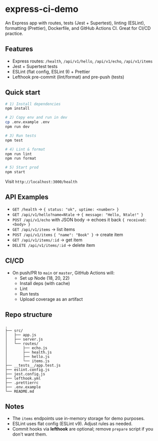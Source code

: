 # express-ci-demo

An Express app with routes, tests (Jest + Supertest), linting (ESLint), formatting (Prettier), Dockerfile, and GitHub Actions CI. Great for CI/CD practice.

## Features
- Express routes: `/health`, `/api/v1/hello`, `/api/v1/echo`, `/api/v1/items`
- Jest + Supertest tests
- ESLint (flat config, ESLint 9) + Prettier
- Lefthook pre-commit (lint/format) and pre-push (tests)

## Quick start

```bash
# 1) Install dependencies
npm install

# 2) Copy env and run in dev
cp .env.example .env
npm run dev

# 3) Run tests
npm test

# 4) Lint & format
npm run lint
npm run format

# 5) Start prod
npm start
```

Visit `http://localhost:3000/health`

## API Examples

- `GET /health` → `{ status: "ok", uptime: <number> }`
- `GET /api/v1/hello?name=Ntale` → `{ message: "Hello, Ntale!" }`
- `POST /api/v1/echo` with JSON body → echoes it back `{ received: <body> }`
- `GET /api/v1/items` → list items
- `POST /api/v1/items` `{ "name": "Book" }` → create item
- `GET /api/v1/items/:id` → get item
- `DELETE /api/v1/items/:id` → delete item

## CI/CD

- On push/PR to `main` or `master`, GitHub Actions will:
  - Set up Node (18, 20, 22)
  - Install deps (with cache)
  - Lint
  - Run tests
  - Upload coverage as an artifact

## Repo structure

```
.
├── src/
│   ├── app.js
│   ├── server.js
│   └── routes/
│       ├── echo.js
│       ├── health.js
│       ├── hello.js
│       └── items.js
├── __tests__/app.test.js
├── eslint.config.js
├── jest.config.js
├── lefthook.yml
├── .prettierrc
├── .env.example
└── README.md
```

## Notes
- The `items` endpoints use in-memory storage for demo purposes.
- ESLint uses flat config (ESLint v9). Adjust rules as needed.
- Commit hooks via **lefthook** are optional; remove `prepare` script if you don't want them.
